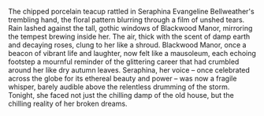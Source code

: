 The chipped porcelain teacup rattled in Seraphina Evangeline Bellweather's trembling hand, the floral pattern blurring through a film of unshed tears.  Rain lashed against the tall, gothic windows of Blackwood Manor, mirroring the tempest brewing inside her.  The air, thick with the scent of damp earth and decaying roses, clung to her like a shroud.  Blackwood Manor, once a beacon of vibrant life and laughter, now felt like a mausoleum, each echoing footstep a mournful reminder of the glittering career that had crumbled around her like dry autumn leaves.  Seraphina, her voice – once celebrated across the globe for its ethereal beauty and power – was now a fragile whisper, barely audible above the relentless drumming of the storm.  Tonight, she faced not just the chilling damp of the old house, but the chilling reality of her broken dreams.
